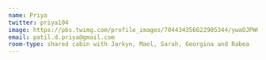 ```yaml
---
name: Priya 
twitter: priya104
image: https://pbs.twimg.com/profile_images/704434356622905344/ywaOJPWG.jpg
email: patil.d.priya@gmail.com
room-type: shared cabin with Jarkyn, Mael, Sarah, Georgina and Rabea
---
```



